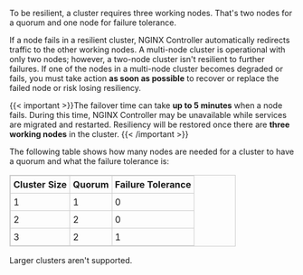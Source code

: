 To be resilient, a cluster requires three working nodes. That's two nodes for a quorum and one node for failure tolerance.

If a node fails in a resilient cluster, NGINX Controller automatically redirects traffic to the other working nodes. A multi-node cluster is operational with only two nodes; however, a two-node cluster isn't resilient to further failures. If one of the nodes in a multi-node cluster becomes degraded or fails, you must take action **as soon as possible** to recover or replace the failed node or risk losing resiliency.

{{< important >}}The failover time can take **up to 5 minutes** when a node fails. During this time, NGINX Controller may be unavailable while services are migrated and restarted. Resiliency will be restored once there are **three working nodes** in the cluster.
{{< /important >}}

The following table shows how many nodes are needed for a cluster to have a quorum and what the failure tolerance is:

<style type="text/css">
table, th, td {
  border: 1px solid #CCC;
  border-collapse: collapse;
}
th, td {
  padding: 5px;
}
table {
  width: 400px;
}
th {
  text-align: left;
}
</style>

| Cluster Size | Quorum | Failure Tolerance |
|--------------|--------|-------------------|
| 1            | 1      | 0                 |
| 2            | 2      | 0                 |
| 3            | 2      | 1                 |

Larger clusters aren't supported.

<!-- Do not remove. Keep this code at the bottom of the include -->
<!-- DOCS-302 -->
